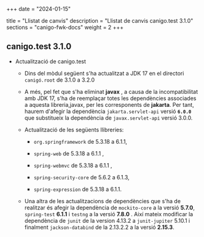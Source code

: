 +++
date        = "2024-01-15"

title       = "Llistat de canvis"
description = "Llistat de canvis canigo.test 3.1.0"
sections    = "canigo-fwk-docs"
weight		= 2
+++
## canigo.test 3.1.0

- Actualització de canigo.test
   - Dins del mòdul següent s'ha actualitzat a JDK 17 en el directori `canigó.root` de 3.1.0 a 3.2.0
   - A més, pel fet que s'ha eliminat **javax** , a causa de la incompatibilitat amb JDK 17,
      s'ha de reemplaçar totes les dependències associades a aquesta libreria,javax, per les corresponents de **jakarta**.
      Per tant, haurem d'afegir la dependència `jakarta.servlet-api` versió **`6.0.0`** que substitueix la dependència de
      `javax.servlet-api` versió 3.0.0.
  -  Actualització de les següents llibreries: 

     - `org.springframework` de 5.3.18 a 6.1.1,
      
     - `spring-web` de 5.3.18 a 6.1.1 , 

      - `spring-webmvc` de 5.3.18 a 6.1.1 , 

      - `spring-security-core` de 5.6.2 a 6.1.3,

      - `spring-expression` de 5.3.18 a 6.1.1.
   - Una altra de les actualitzacions de dependències que s'ha de realitzar és afegir la dependència de
      `mockito-core` a la versió **5.7.0**, `spring-test` **6.1.1** i `testng` a la versió **7.8.0** .
      Així mateix modificar la dependència de `junit` de la version 4.13.2 a `junit-jupiter` 5.10.1 i 
      finalment `jackson-databind` de la 2.13.2.2 a la versió **2.15.3**.

